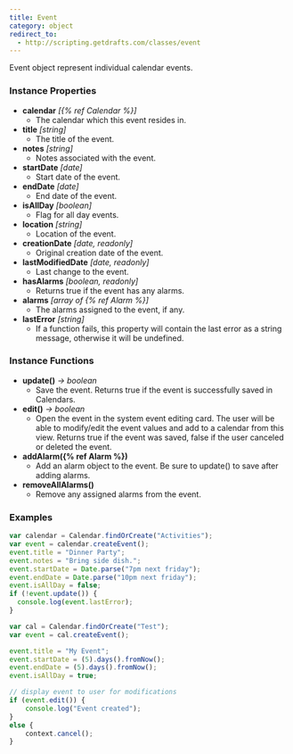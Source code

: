 ```yaml
---
title: Event
category: object
redirect_to:
  - http://scripting.getdrafts.com/classes/event
---
```


Event object represent individual calendar events.

### Instance Properties

- **calendar** *[{% ref Calendar %}]*
  - The calendar which this event resides in.
- **title** *[string]*
  - The title of the event.
- **notes** *[string]*
  - Notes associated with the event.
- **startDate** *[date]*
  - Start date of the event.
- **endDate** *[date]*
  - End date of the event.
- **isAllDay** *[boolean]*
  - Flag for all day events.
- **location** *[string]*
  - Location of the event.
- **creationDate** *[date, readonly]*
  - Original creation date of the event.
- **lastModifiedDate** *[date, readonly]*
  - Last change to the event.
- **hasAlarms** *[boolean, readonly]*
  - Returns true if the event has any alarms.
- **alarms** *[array of {% ref Alarm %}]*
  - The alarms assigned to the event, if any.
- **lastError** *[string]*
  - If a function fails, this property will contain the last error as a string message, otherwise it will be undefined.

### Instance Functions

- **update()** *-> boolean*
  - Save the event. Returns true if the event is successfully saved in Calendars.
- **edit()** *-> boolean*
  - Open the event in the system event editing card. The user will be able to modify/edit the event values and add to a calendar from this view. Returns true if the event was saved, false if the user canceled or deleted the event.
- **addAlarm({% ref Alarm %})**
  - Add an alarm object to the event. Be sure to update() to save after adding alarms.
- **removeAllAlarms()**
  - Remove any assigned alarms from the event.

### Examples

```javascript
var calendar = Calendar.findOrCreate("Activities");
var event = calendar.createEvent();
event.title = "Dinner Party";
event.notes = "Bring side dish.";
event.startDate = Date.parse("7pm next friday");
event.endDate = Date.parse("10pm next friday");
event.isAllDay = false;
if (!event.update()) {
  console.log(event.lastError);
}
```

```javascript
var cal = Calendar.findOrCreate("Test");
var event = cal.createEvent();

event.title = "My Event";
event.startDate = (5).days().fromNow();
event.endDate = (5).days().fromNow();
event.isAllDay = true;

// display event to user for modifications
if (event.edit()) {
	console.log("Event created");
}
else {
	context.cancel();
}
```
